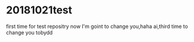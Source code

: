 # 20181021test
first time for test repositry
now I'm goint to change you,haha
ai,third time to change you tobydd